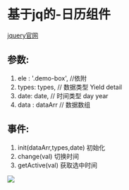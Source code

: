 <!--
 * @Author: your name
 * @Date: 2020-09-15 15:18:37
 * @LastEditTime: 2020-09-15 15:36:24
 * @LastEditors: Please set LastEditors
 * @Description: In User Settings Edit
 * @FilePath: \calendarf:\GIT\calendar-pro\README.md
-->
# 基于jq的-日历组件
[jquery官网](https://jquery.com/)
## 参数:
1. 	ele : '.demo-box', //依附
2.  types: types, // 数据类型 Yield detail
3.  date: date, // 时间类型  day year 
4.  data : dataArr // 数据数组

## 事件:
1. init(dataArr,types,date) 初始化 
2. change(val) 切换时间
3. getActive(val) 获取选中时间

![](calendar.jpg)